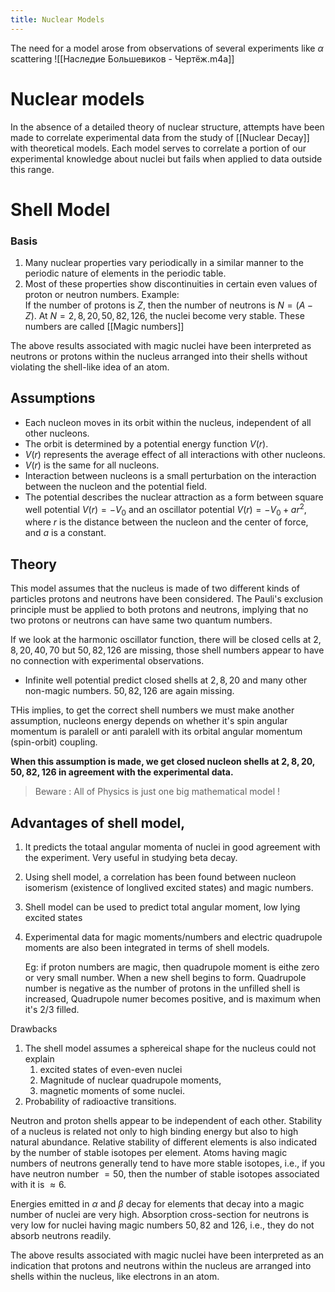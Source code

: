 ```yaml
---
title: Nuclear Models
---
```


The need for a model arose from observations of several experiments like $\alpha$ scattering
![[Наследие Большевиков - Чертёж.m4a]]
# Nuclear models

In the absence of a detailed theory of nuclear structure, attempts have been made to correlate experimental data from the study of [[Nuclear Decay]] with theoretical models. Each model serves to correlate a portion of our experimental knowledge about nuclei but fails when applied to data outside this range.
# Shell Model

### Basis
1. Many nuclear properties vary periodically in a similar manner to the periodic nature of elements in the periodic table. 
2. Most of these properties show discontinuities in certain even values of proton or neutron numbers.
   Example:  
   If the number of protons is $Z$, then the number of neutrons is $N = (A - Z)$.
   At $N = 2, 8, 20, 50, 82, 126$, the nuclei become very stable. These numbers are called [[Magic numbers]]
   
The above results associated with magic nuclei have been interpreted as neutrons or protons within the nucleus arranged into their shells without violating the shell-like idea of an atom.

## Assumptions

- Each nucleon moves in its orbit within the nucleus, independent of all other nucleons.
- The orbit is determined by a potential energy function $V(r)$.
- $V(r)$ represents the average effect of all interactions with other nucleons.
- $V(r)$ is the same for all nucleons.
- Interaction between nucleons is a small perturbation on the interaction between the nucleon and the potential field.
- The potential describes the nuclear attraction as a form between square well potential $V(r) = -V_0$ and an oscillator potential $V(r) = -V_0 + a r^2$, where $r$ is the distance between the nucleon and the center of force, and $a$ is a constant.

## Theory
This model assumes that the nucleus is made of two different kinds of particles protons and neutrons have been considered. The Pauli's exclusion principle must be applied to both protons and neutrons, implying that no two protons or neutrons can have same two quantum numbers. 

If we look at the harmonic oscillator function, there will be closed cells at $2, 8, 20, 40,70$ but  $50, 82, 126$ are missing, those shell numbers appear to have no connection with experimental observations. 

- Infinite well potential predict closed shells at $2,8,20$ and many other non-magic numbers. $50,82,126$ are again missing. 

THis implies, to get the correct shell numbers we must make another assumption, nucleons energy depends on whether it's spin angular momentum is paralell or anti paralell with its orbital angular momentum (spin-orbit) coupling. 

**When this assumption is made, we get closed nucleon shells at $2,8,20,50,82,126$  in agreement with the experimental data.** 

> Beware : All of Physics is just one big mathematical model !

## Advantages of shell model, 
1. It predicts the totaal angular momenta of nuclei in good agreement with the experiment. Very useful in studying beta decay. 
2. Using shell model, a correlation has been found between nucleon isomerism (existence of longlived excited states) and magic numbers. 
3. Shell model can be used to predict total angular moment, low lying excited states
4. Experimental data for magic moments/numbers and electric quadrupole moments are also been integrated in terms of shell models.
   
   Eg: if proton numbers are magic, then quadrupole moment is eithe zero or very small number. When a new shell begins to form. Quadrupole number is negative as the number of protons in the unfilled shell is increased, Quadrupole numer becomes positive, and is maximum when it's 2/3 filled. 

Drawbacks 
1. The shell model assumes a sphereical shape for the nucleus could not explain 
	1. excited states of even-even nuclei
	2. Magnitude of nuclear quadrupole moments, 
	3. magnetic moments of some nuclei. 
2. Probability of radioactive transitions. 

Neutron and proton shells appear to be independent of each other. Stability of a nucleus is related not only to high binding energy but also to high natural abundance. Relative stability of different elements is also indicated by the number of stable isotopes per element. Atoms having magic numbers of neutrons generally tend to have more stable isotopes, i.e., if you have neutron number $= 50$, then the number of stable isotopes associated with it is $\approx 6$.

Energies emitted in $\alpha$ and $\beta$ decay for elements that decay into a magic number of nuclei are very high. Absorption cross-section for neutrons is very low for nuclei having magic numbers $50, 82$ and $126$, i.e., they do not absorb neutrons readily.

The above results associated with magic nuclei have been interpreted as an indication that protons and neutrons within the nucleus are arranged into shells within the nucleus, like electrons in an atom.


